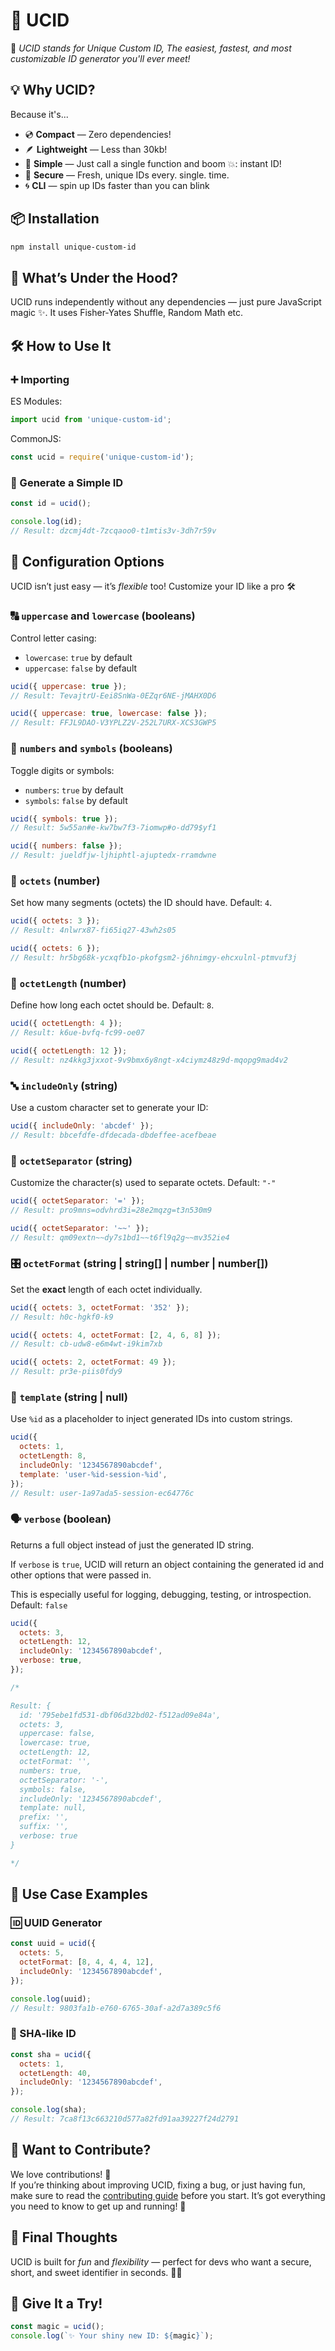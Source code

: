 # 🎉 UCID

🔑 _UCID stands for Unique Custom ID, The easiest, fastest, and most customizable ID generator you'll ever meet!_

## 💡 Why UCID?

Because it's...

- 💿 **Compact** — Zero dependencies!
- 🪶 **Lightweight** — Less than 30kb!
- 🧠 **Simple** — Just call a single function and boom 💥: instant ID!
- 🔐 **Secure** — Fresh, unique IDs every. single. time.
- 🌀 **CLI** — spin up IDs faster than you can blink

## 📦 Installation

```sh
npm install unique-custom-id
```

## 🧬 What’s Under the Hood?

UCID runs independently without any dependencies — just pure JavaScript magic ✨. It uses Fisher-Yates Shuffle, Random Math etc.

## 🛠️ How to Use It

### ➕ Importing

ES Modules:

```js
import ucid from 'unique-custom-id';
```

CommonJS:

```js
const ucid = require('unique-custom-id');
```

### 🚀 Generate a Simple ID

```js
const id = ucid();

console.log(id);
// Result: dzcmj4dt-7zcqaoo0-t1mtis3v-3dh7r59v
```

## 🧩 Configuration Options

UCID isn’t just easy — it’s _flexible_ too! Customize your ID like a pro 🛠️

### 🔠 `uppercase` and `lowercase` (booleans)

Control letter casing:

- `lowercase`: `true` by default
- `uppercase`: `false` by default

```js
ucid({ uppercase: true });
// Result: TevajtrU-Eei8SnWa-0EZqr6NE-jMAHX0D6

ucid({ uppercase: true, lowercase: false });
// Result: FFJL9DAO-V3YPLZ2V-252L7URX-XCS3GWP5
```

### 🔢 `numbers` and `symbols` (booleans)

Toggle digits or symbols:

- `numbers`: `true` by default
- `symbols`: `false` by default

```js
ucid({ symbols: true });
// Result: 5w55an#e-kw7bw7f3-7iomwp#o-dd79$yf1

ucid({ numbers: false });
// Result: jueldfjw-ljhiphtl-ajuptedx-rramdwne
```

### 🍡 `octets` (number)

Set how many segments (octets) the ID should have. Default: `4`.

```js
ucid({ octets: 3 });
// Result: 4nlwrx87-fi65iq27-43wh2s05

ucid({ octets: 6 });
// Result: hr5bg68k-ycxqfb1o-pkofgsm2-j6hnimgy-ehcxulnl-ptmvuf3j
```

### 📏 `octetLength` (number)

Define how long each octet should be. Default: `8`.

```js
ucid({ octetLength: 4 });
// Result: k6ue-bvfq-fc99-oe07

ucid({ octetLength: 12 });
// Result: nz4kkg3jxxot-9v9bmx6y8ngt-x4ciymz48z9d-mqopg9mad4v2
```

### 🔤 `includeOnly` (string)

Use a custom character set to generate your ID:

```js
ucid({ includeOnly: 'abcdef' });
// Result: bbcefdfe-dfdecada-dbdeffee-acefbeae
```

### 🧯 `octetSeparator` (string)

Customize the character(s) used to separate octets. Default: `"-"`

```js
ucid({ octetSeparator: '=' });
// Result: pro9mns=odvhrd3i=28e2mqzg=t3n530m9

ucid({ octetSeparator: '~~' });
// Result: qm09extn~~dy7s1bd1~~t6fl9q2g~~mv352ie4
```

### 🎛️ `octetFormat` (string | string[] | number | number[])

Set the **exact** length of each octet individually.

```js
ucid({ octets: 3, octetFormat: '352' });
// Result: h0c-hgkf0-k9

ucid({ octets: 4, octetFormat: [2, 4, 6, 8] });
// Result: cb-udw8-e6m4wt-i9kim7xb

ucid({ octets: 2, octetFormat: 49 });
// Result: pr3e-piis0fdy9
```

### 📄 `template` (string | null)

Use `%id` as a placeholder to inject generated IDs into custom strings.

```js
ucid({
  octets: 1,
  octetLength: 8,
  includeOnly: '1234567890abcdef',
  template: 'user-%id-session-%id',
});
// Result: user-1a97ada5-session-ec64776c
```

### 🗣️ `verbose` (boolean)

Returns a full object instead of just the generated ID string.

If `verbose` is `true`, UCID will return an object containing the generated id and other options that were passed in.

This is especially useful for logging, debugging, testing, or introspection. Default: `false`

```js
ucid({
  octets: 3,
  octetLength: 12,
  includeOnly: '1234567890abcdef',
  verbose: true,
});

/* 

Result: {
  id: '795ebe1fd531-dbf06d32bd02-f512ad09e84a',
  octets: 3,
  uppercase: false,
  lowercase: true,
  octetLength: 12,
  octetFormat: '',
  numbers: true,
  octetSeparator: '-',
  symbols: false,
  includeOnly: '1234567890abcdef',
  template: null,
  prefix: '',
  suffix: '',
  verbose: true
}

*/
```

## 🧪 Use Case Examples

### 🆔 UUID Generator

```js
const uuid = ucid({
  octets: 5,
  octetFormat: [8, 4, 4, 4, 12],
  includeOnly: '1234567890abcdef',
});

console.log(uuid);
// Result: 9803fa1b-e760-6765-30af-a2d7a389c5f6
```

### 🔐 SHA-like ID

```js
const sha = ucid({
  octets: 1,
  octetLength: 40,
  includeOnly: '1234567890abcdef',
});

console.log(sha);
// Result: 7ca8f13c663210d577a82fd91aa39227f24d2791
```

## 🤝 Want to Contribute?

We love contributions! 💙  
If you’re thinking about improving UCID, fixing a bug, or just having fun, make sure to read the [contributing guide](https://github.com/calebephrem/unique-custom-id/blob/main/CONTRIBUTING.md) before you start. It’s got everything you need to know to get up and running! 🚀

## 🧸 Final Thoughts

UCID is built for _fun_ and _flexibility_ — perfect for devs who want a secure, short, and sweet identifier in seconds. 🧑‍💻

## 🌟 Give It a Try!

```js
const magic = ucid();
console.log(`✨ Your shiny new ID: ${magic}`);
```
